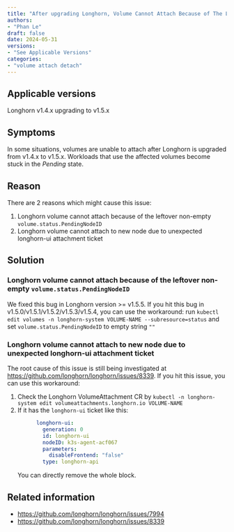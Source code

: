 ```yaml
---
title: "After upgrading Longhorn, Volume Cannot Attach Because of The Leftover non-empty volume.status.PendingNodeID or Longhorn UI Attachment Ticket"
authors:
- "Phan Le"
draft: false
date: 2024-05-31
versions:
- "See Applicable Versions"
categories:
- "volume attach detach"
---
```


## Applicable versions

Longhorn v1.4.x upgrading to v1.5.x

## Symptoms

In some situations, volumes are unable to attach after Longhorn is upgraded from v1.4.x to v1.5.x. Workloads that use the affected volumes become stuck in the *Pending* state.

## Reason

There are 2 reasons which might cause this issue:

1. Longhorn volume cannot attach because of the leftover non-empty `volume.status.PendingNodeID`
1. Longhorn volume cannot attach to new node due to unexpected longhorn-ui attachment ticket

## Solution

### Longhorn volume cannot attach because of the leftover non-empty `volume.status.PendingNodeID`

We fixed this bug in Longhorn version >= v1.5.5. If you hit this bug in v1.5.0/v1.5.1/v1.5.2/v1.5.3/v1.5.4, you can use the workaround: run `kubectl edit volumes -n longhorn-system VOLUME-NAME --subresource=status` and set `volume.status.PendingNodeID` to empty string `""`

### Longhorn volume cannot attach to new node due to unexpected longhorn-ui attachment ticket

The root cause of this issue is still being investigated at https://github.com/longhorn/longhorn/issues/8339. If you hit this issue, you can use this workaround:
1. Check the Longhorn VolumeAttachment CR by `kubectl -n longhorn-system edit volumeattachments.longhorn.io VOLUME-NAME`
1. If it has the `longhorn-ui` ticket like this:
    ```yaml
          longhorn-ui:
            generation: 0
            id: longhorn-ui
            nodeID: k3s-agent-acf067
            parameters:
              disableFrontend: "false"
            type: longhorn-api
    ```
    You can directly remove the whole block.

## Related information

- https://github.com/longhorn/longhorn/issues/7994
- https://github.com/longhorn/longhorn/issues/8339

